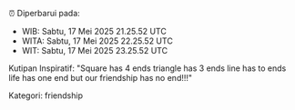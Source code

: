 ⏰ Diperbarui pada:
- WIB: Sabtu, 17 Mei 2025 21.25.52 UTC
- WITA: Sabtu, 17 Mei 2025 22.25.52 UTC
- WIT: Sabtu, 17 Mei 2025 23.25.52 UTC

Kutipan Inspiratif:
"Square has 4 ends triangle has 3 ends line has to ends life has one end but our friendship has no end!!!"


Kategori: friendship


